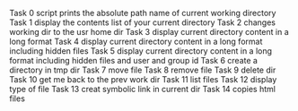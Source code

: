 Task 0 script prints the absolute path name of current working directory
Task 1 display the contents list of your current directory
Task 2 changes working dir to the usr home dir
Task 3 display current directory content in a long format
Task 4 display current directory content in a long format including hidden files 
Task 5 display current directory content in a long format including hidden files and user and group id 
Task 6 create a directory in tmp dir 
Task 7 move file 
Task 8 remove file 
Task 9 delete dir 
Task 10 get me back to the prev work dir 
Task 11 list files 
Task 12 display type of file 
Task 13 creat symbolic link in current dir 
Task 14 copies html files
